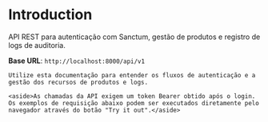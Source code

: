 # Introduction

API REST para autenticação com Sanctum, gestão de produtos e registro de logs de auditoria.

<aside>
    <strong>Base URL</strong>: <code>http://localhost:8000/api/v1</code>
</aside>

    Utilize esta documentação para entender os fluxos de autenticação e a gestão dos recursos de produtos e logs.

    <aside>As chamadas da API exigem um token Bearer obtido após o login. Os exemplos de requisição abaixo podem ser executados diretamente pelo navegador através do botão "Try it out".</aside>

